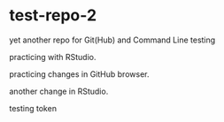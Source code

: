 # test-repo-2
yet another repo for Git(Hub) and Command Line testing

practicing with RStudio.

practicing changes in GitHub browser.

another change in RStudio.

testing token
